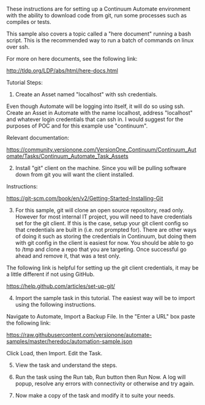 These instructions are for setting up a Continuum Automate environment with the ability to download code from git, run some processes such as compiles or tests. 

This sample also covers a topic called a "here document" running a bash script. This is the recommended way to run a batch of commands on linux over ssh. 

For more on here documents, see the following link:

http://tldp.org/LDP/abs/html/here-docs.html

Tutorial Steps:

1. Create an Asset named "localhost" with ssh credentials. 

Even though Automate will be logging into itself, it will do so using ssh. Create an Asset in Automate with the name localhost, address "localhost" and whatever login credentials that can ssh in. I would suggest for the purposes of POC and for this example use "continuum". 

Relevant documentation:

https://community.versionone.com/VersionOne_Continuum/Continuum_Automate/Tasks/Continuum_Automate_Task_Assets

2. Install "git" client on the machine. Since you will be pulling software down from git you will want the client installed. 

Instructions:

https://git-scm.com/book/en/v2/Getting-Started-Installing-Git

3. For this sample, git will clone an open source repository, read only. However for most internal IT project, you will need to have credentials set for the git client. If this is the case, setup your git client config so that credentials are built in (i.e. not prompted for). There are other ways of doing it such as storing the credentials in Continuum, but doing them with git config in the client is easiest for now. You should be able to go to /tmp and clone a repo that you are targeting. Once successful go ahead and remove it, that was a test only. 

The following link is helpful for setting up the git client credentials, it may be a little different if not using GitHub. 

https://help.github.com/articles/set-up-git/

4. Import the sample task in this tutorial. The easiest way will be to import using the following instructions. 

Navigate to Automate, Import a Backup File. In the "Enter a URL" box paste the following link:

https://raw.githubusercontent.com/versionone/automate-samples/master/heredoc/automation-sample.json

Click Load, then Import. Edit the Task. 

5. View the task and understand the steps. 

6. Run the task using the Run tab, Run button then Run Now. A log will popup, resolve any errors with connectivity or otherwise and try again. 

7. Now make a copy of the task and modify it to suite your needs. 

